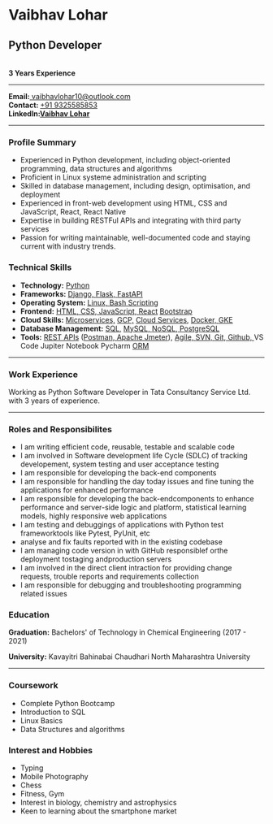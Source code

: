 <!DOCTYPE html>
<html lang="en">
<head>
    <meta charset="UTF-8">
    <title>Vaibhav Lohar Resume</title>
</head>
<body>
    <h1>Vaibhav Lohar</h1>
    <h2>Python Developer</h2><br/><b>3 Years Experience</b><br/>
    <hr/>
    <b>Email:</b><a href="vaibhavlohar10@outlook.com"> vaibhavlohar10@outlook.com</a><br/><b>Contact: </b><a href="+91 9325585853"> +91 9325585853</a><br/>
    <b>LinkedIn:<a href="https://www.linkedin.com/in/vvvvvlohar">Vaibhav Lohar</a></b>
    <hr/>
    <h3>Profile Summary</h3>
    <ul>
        <li>Experienced in Python development, including object-oriented programming, data structures and algorithms</li>
        <li>Proficient in Linux systeme administration and scripting</li>
        <li>Skilled in database management, including design, optimisation, and deployment</li>
        <li>Experienced in front-web development using HTML, CSS and JavaScript, React, React Native</li>
        <li>Expertise in building RESTFul APIs and integrating with third party services</li>
        <li>Passion for writing maintainable, well-documented code and staying current with industry trends.</li>
    </ul>
    <h3>Technical Skills</h3>
    <ul>
        <li><b>Technology:</b> <a href="https://www.python.org/doc/">Python</a></li>
        <li><b>Frameworks:</b> <a href="https://docs.djangoproject.com/en/5.0/">Django, </a> 
            <a href="https://flask.palletsprojects.com/en/3.0.x/">Flask, </a> <a href="https://fastapi.tiangolo.com/">FastAPI</a></li>
        <li><b>Operating System:</b> <a href="https://www.linux.org/">Linux, </a> 
            <a href="https://www.freecodecamp.org/news/bash-scripting-tutorial-linux-shell-script-and-command-line-for-beginners/">Bash Scripting</a></li>
        <li><b>Frontend:</b> <a href="https://www.w3schools.com/html/">HTML, </a> 
            <a href="https://www.w3schools.com/css/">CSS, </a> <a href="https://www.w3schools.com/js/">JavaScript, </a> <a href="https://react.dev/learn/start-a-new-react-project">React</a> 
            <a href="https://getbootstrap.com/docs/5.3/getting-started/introduction/">Bootstrap</a></li>
        <li><b>Cloud Skills:</b> <a href="https://microservices.io/">Microservices,</a> <a href="https://cloud.google.com/">GCP,</a> 
            <a href="https://aws.amazon.com/free/?gclid=EAIaIQobChMIpaWP8Y75hgMVFqlmAh1vxQ57EAAYASAAEgJv4_D_BwE&all-free-tier.sort-by=item.additionalFields.SortRank&all-free-tier.sort-order=asc&awsf.Free%20Tier%20Types=*all&awsf.Free%20Tier%20Categories=categories%23compute&trk=420ae35f-03c7-4d55-b603-a2ce3b4019ee&sc_channel=ps&ef_id=EAIaIQobChMIpaWP8Y75hgMVFqlmAh1vxQ57EAAYASAAEgJv4_D_BwE:G:s&s_kwcid=AL!4422!3!652472232465!p!!g!!cloud%20computing!2069430389!74516127537">Cloud Services,</a> 
            <a href="https://www.docker.com/">Docker, </a> <a href="https://cloud.google.com/kubernetes-engine">GKE</a></li>
        <li><b>Database Management:</b> <a href="https://www.w3schools.com/sql/">SQL,</a> <a href="https://dev.mysql.com/doc/">MySQL, </a>
            <a href="https://www.ibm.com/topics/nosql-databases#:~:text=IBM-,What%20is%20a%20NoSQL%20database%3F,structures%20found%20in%20relational%20databases.">NoSQL, </a>
            <a href="https://www.postgresql.org/docs/">PostgreSQL</a></li>
        <li><b>Tools:</b> <a href="https://www.redhat.com/en/topics/api/what-is-a-rest-api">REST APIs</a> (<a href="https://www.postman.com/">Postman, </a> 
            <a href="https://jmeter.apache.org/usermanual/index.html">Apache Jmeter</a>), <a href="https://www.atlassian.com/agile">Agile, 
            </a> <a href="https://tortoisesvn.net/">SVN, </a> <a href="https://git-scm.com/doc">Git, 
            </a> <a href="https://github.com/Vaibhav-888">Github, </a> <a>VS Code</a> <a>Jupiter Notebook</a> <a>Pycharm</a>
            <a href="https://www.prisma.io/dataguide/types/relational/what-is-an-orm#:~:text=An%20ORM%2C%20or%20Object%20Relational,used%20in%20object%2Doriented%20programming.">ORM</a></li> 
    </ul>
    <hr/>
    <h3>Work Experience</h3>
    <p>Working as Python Software Developer in Tata Consultancy Service Ltd. with 3 years of experience.</p>
    <hr/>
    <h3>Roles and Responsibilites</h3>
    <ul>
        <li>I am writing efficient code, reusable, testable and scalable code</li>
        <li>I am involved in Software development life Cycle (SDLC) of tracking developement, system testing and user acceptance testing</li>
        <li>I am responsible for developing the back-end components</li>
        <li>I am responsible for handling the day today issues and fine tuning the applications for enhanced performance</li>
        <li>I am responsible for developing the back-endcomponents to enhance performance and server-side logic and platform, statistical learning models, highly responsive web applications</li>
        <li>I am testing and debuggings of applications with Python test frameworktools like Pytest, PyUnit, etc</li>
        <li>analyse and fix faults reported with in the existing codebase</li>
        <li>I am managing code version in with GitHub responsiblef orthe deployment tostaging andproduction servers</li>
        <li>I am involved in the direct client intraction for providing change requests, trouble reports and requirements collection</li>
        <li>I am responsible for debugging and troubleshooting programming related issues</li>
    </ul>
    <h3>Education</h3>
    <p><b>Graduation:</b> Bachelors' of Technology in Chemical Engineering (2017 - 2021)</p>
    <p><b>University:</b> Kavayitri Bahinabai Chaudhari North Maharashtra University</p>
    <hr/>
    <h3>Coursework</h3>
    <ul>
        <li>Complete Python Bootcamp</li>
        <li>Introduction to SQL</li>
        <li>Linux Basics</li>
        <li>Data Structures and algorithms</li>
    </ul>
    <h3>Interest and Hobbies</h3>
    <ul>
        <li>Typing</li>
        <li>Mobile Photography</li>
        <li>Chess</li>
        <li>Fitness, Gym</li>
        <li>Interest in biology, chemistry and astrophysics</li>
        <li>Keen to learning about the smartphone market</li>
    </ul>
</body>
</html>
